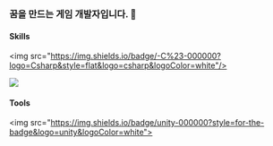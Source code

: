 ### 꿈을 만드는 게임 개발자입니다. 👋

<!--
**zenobreaker/zenobreaker** is a ✨ _special_ ✨ repository because its `README.md` (this file) appears on your GitHub profile.

Here are some ideas to get you started:

- 🔭 I’m currently working on ...
- 🌱 I’m currently learning ...
- 👯 I’m looking to collaborate on ...
- 🤔 I’m looking for help with ...
- 💬 Ask me about ...
- 📫 How to reach me: ...
- 😄 Pronouns: ...
- ⚡ Fun fact: ...
-->

#### Skills 

  <img src="https://img.shields.io/badge/-C%23-000000?logo=Csharp&style=flat&logo=csharp&logoColor=white"/>
   
  <img src="https://img.shields.io/badge/Visual Studio Code-fff?style=for-the-badge&logo=Visual Studio Code&logoColor=white">


#### Tools
<img src="https://img.shields.io/badge/unity-000000?style=for-the-badge&logo=unity&logoColor=white">
